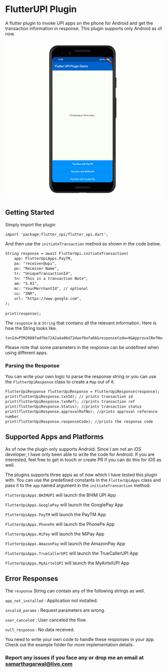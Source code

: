 # FlutterUPI Plugin

A flutter plugin to invoke UPI apps on the phone for Android and get the transaction information in response. This plugin supports only Android as of now.

![Demo with the PayTM App](demo.gif)

## Getting Started

Simply import the plugin

```
import 'package:flutter_upi/flutter_upi.dart';
```

And then use the `initiateTransaction` method as shown in the code below.

```
String response = await FlutterUpi.initiateTransaction(
    app: FlutterUpiApps.PayTM,
    pa: "receiver@upi",
    pn: "Receiver Name",
    tr: "UniqueTransactionId",
    tn: "This is a transaction Note",
    am: "5.01",
    mc: "YourMerchantId", // optional
    cu: "INR",
    url: "https://www.google.com",
);

print(response);

```

The `response` is a `String` that contains all the relevant information. Here is how the String looks like.

```
txnId=PTM2008fadf6e7242a4a86d72daef6efa66&responseCode=0&ApprovalRefNo=913338799016&Status=SUCCESS&txnRef=TR1234
```
Please note that some parameters in the response can be undefined when using different apps.

### Parsing the Response
You can write your own logic to parse the response string or you can use the `FlutterUpiResponse` class to create a `Map` out of it.
```
FlutterUpiResponse flutterUpiResponse = FlutterUpiResponse(response);
print(flutterUpiResponse.txnId); // prints transaction id
print(flutterUpiResponse.txnRef); //prints transaction ref 
print(flutterUpiResponse.Status); //prints transaction status
print(flutterUpiResponse.approvalRefNo); //prints approval reference number
print(flutterUpiResponse.responseCode); //prints the response code
```

## Supported Apps and Platforms
As of now the plugin only supports Android. Since I am not an iOS developer, I have only been able to write the code for Android. If you are interested, feel free to get in touch or create PR if you can do this for iOS as well.

The plugins supports three apps as of now which I have tested this plugin with. You can use the predefined constants in the `FlutterUpiApps` class and pass it to the `app` named argument in the `initiateTransaction` method.

`FlutterUpiApps.BHIMUPI` will launch the BHIM UPI App 

`FlutterUpiApps.GooglePay` will launch the GooglePay App

`FlutterUpiApps.PayTM` will launch the PayTM App

`FlutterUpiApps.PhonePe` will launch the PhonePe App

`FlutterUpiApps.MiPay` will launch the MiPay App

`FlutterUpiApps.AmazonPay` will launch the AmazonPay App

`FlutterUpiApps.TrueCallerUPI` will launch the TrueCallerUPI App

`FlutterUpiApps.MyAirtelUPI` will launch the MyAirtelUPI App

## Error Responses
The `response` String can contain any of the following strings as well.

`app_not_installed` : Application not installed.

`invalid_params` : Request parameters are wrong.

`user_canceled` : User canceled the flow.

`null_response` : No data received.


You need to write your own code to handle these responses in your app. Check out the example folder for more implementation details.

### Report any issues if you face any or drop me an email at samarthagarwal@live.com






